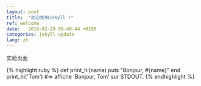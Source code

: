 ```yaml
---
layout: post
title:  "欢迎使用Jekyll !"
ref: welcome
date:   2016-02-29 09:48:44 +0100
categories: jekyll update
lang: zh
---
```

实验页面

{% highlight ruby %}
def print_hi(name)
  puts "Bonjour, #{name}"
end
print_hi('Tom')
#=> affiche 'Bonjour, Tom' sur STDOUT.
{% endhighlight %}

[jekyll-docs]: http://jekyllrb.com/docs/home
[jekyll-gh]:   https://github.com/jekyll/jekyll
[jekyll-talk]: https://talk.jekyllrb.com/
